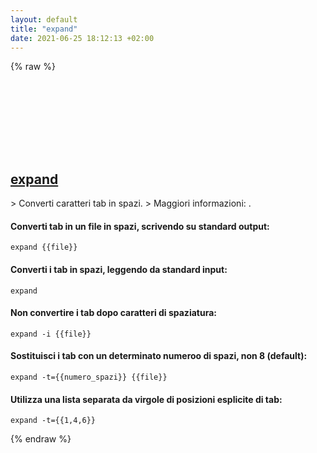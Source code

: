 ```yaml
---
layout: default
title: "expand"
date: 2021-06-25 18:12:13 +02:00
---
```

{% raw %}
<h2 id="expand">
  <a href="/it/common/expand.html">expand</a> <a href="#expand"><svg class="icon">
    <use href="/assets/images/unicode_sprite.svg#link" />
  </svg></a>
</h2>
> Converti caratteri tab in spazi.
> Maggiori informazioni: <https://www.gnu.org/software/coreutils/expand>.

#### Converti tab in un file in spazi, scrivendo su standard output:
```shell
expand {{file}}
```
#### Converti i tab in spazi, leggendo da standard input:
```shell
expand
```
#### Non convertire i tab dopo caratteri di spaziatura:
```shell
expand -i {{file}}
```
#### Sostituisci i tab con un determinato numeroo di spazi, non 8 (default):
```shell
expand -t={{numero_spazi}} {{file}}
```
#### Utilizza una lista separata da virgole di posizioni esplicite di tab:
```shell
expand -t={{1,4,6}}
```
{% endraw %}